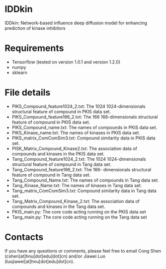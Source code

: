 # IDDkin
IDDkin: Network-based influence deep diffusion model for enhancing prediction of kinase inhibitors

# Requirements
* Tensorflow (tested on version 1.0.1 and version 1.2.0)
* numpy 
* sklearn 

# File details
* PIKS_Compound_feature1024_2.txt: The 1024 1024-dimensionals structural feature of compound in PKIS data set.
* PIKS_Compound_feature166_2.txt: The 166 166-dimensionals structural feature of compound in PKIS data set.
* PIKS_Compound_name.txt: The names of compounds in PKIS data set.
* PIKS_Kinase_name.txt: The names of kinases in PKIS data set.
* PIKS_matrix_ComComSim3.txt: Compound similarity data in PKIS data set.
* PISK_Matrix_Compound_Kinase2.txt: The association data of compounds and kinases in the PKIS data set.
* Tang_Compound_feature1024_2.txt: The 1024 1024-dimensionals structural feature of compound in Tang data set.
* Tang_Compound_feature166_2.txt: The 166- dimensionals structural feature of compound in Tang data set.
* Tang_Compound_Name.txt: The names of compounds in Tang data set.
* Tang_Kinase_Name.txt: The names of kinases in Tang data set.
* Tang_matrix_ComComSim3.txt: Compound similarity data in Tang data set.
* Tang_Matrix_Compound_Kinase_2.txt: The association data of compounds and kinases in the Tang data set.
* PKIS_main.py: The core code acting running on the PKIS data set
* Tang_main.py: The core code acting running on the Tang data set


# Contacts
If you have any questions or comments, please feel free to email Cong Shen (cshen[at]hnu[dot]edu[dot]cn) and/or Jiawei Luo (luojiawei[at]hnu[dot]edu[dot]cn).
